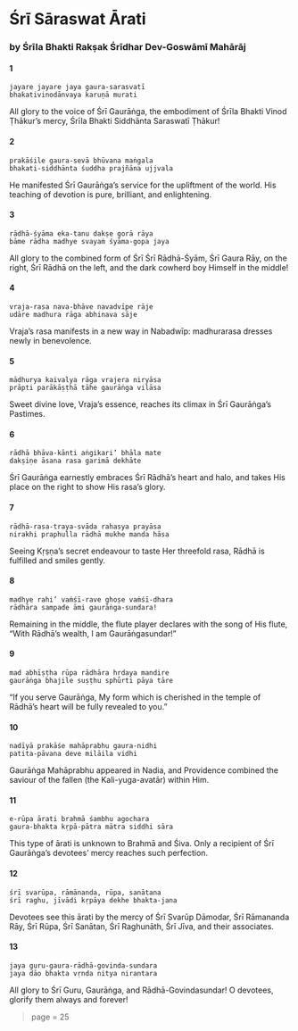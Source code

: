 # Śrī Sāraswat Ārati

### by Śrīla Bhakti Rakṣak Śrīdhar Dev-Goswāmī Mahārāj

#### 1

    jayare jayare jaya gaura-sarasvatī
    bhakativinodānvaya karuṇā murati

All glory to the voice of Śrī Gaurāṅga, the embodiment of Śrīla Bhakti Vinod Ṭhākur’s mercy, Śrīla Bhakti Siddhānta Saraswatī Ṭhākur!

#### 2

    prakāśile gaura-sevā bhūvana maṅgala
    bhakati-siddhānta śuddha prajñāna ujjvala

He manifested Śrī Gaurāṅga’s service for the upliftment of the world. His teaching of devotion is pure, brilliant, and enlightening.

#### 3

    rādhā-śyāma eka-tanu dakṣe gorā rāya
    bāme rādha madhye svayaṁ śyāma-gopa jaya

All glory to the combined form of Śrī Śrī Rādhā-Śyām, Śrī Gaura Rāy, on the right, Śrī Rādhā on the left, and the dark cowherd boy Himself in the middle!

#### 4

    vraja-rasa nava-bhāve navadvīpe rāje
    udāre madhura rāga abhinava sāje

Vraja’s rasa manifests in a new way in Nabadwīp: madhurarasa dresses newly in benevolence.

#### 5

    mādhurya kaivalya rāga vrajera niryāsa
    prāpti parākāṣṭhā tāhe gaurāṅga vilāsa

Sweet divine love, Vraja’s essence, reaches its climax in Śrī Gaurāṅga’s Pastimes.

#### 6

    rādhā bhāva-kānti aṅgikari’ bhāla mate
    dakṣiṇe āsana rasa garimā dekhāte

Śrī Gaurāṅga earnestly embraces Śrī Rādhā’s heart and halo, and takes His place on the right to show His rasa’s glory.

#### 7

    rādhā-rasa-traya-svāda rahasya prayāsa
    nirakhi praphulla rādhā mukhe manda hāsa

Seeing Kṛṣṇa’s secret endeavour to taste Her threefold rasa, Rādhā is fulfilled and smiles gently.

#### 8

    madhye rahi’ vaṁśī-rave ghoṣe vaṁśī-dhara
    rādhāra sampade āmi gaurāṅga-sundara!

Remaining in the middle, the flute player declares with the song of His flute, “With Rādhā’s wealth, I am Gaurāṅgasundar!”

#### 9

    mad abhīṣṭha rūpa rādhāra hṛdaya mandire
    gaurāṅga bhajile suṣṭhu sphūrti pāya tāre

“If you serve Gaurāṅga, My form which is cherished in the temple of Rādhā’s heart will be fully revealed to you.”

#### 10

    nadīyā prakāśe mahāprabhu gaura-nidhi
    patita-pāvana deve milāila vidhi

Gaurāṅga Mahāprabhu appeared in Nadia, and Providence combined the saviour of the fallen (the Kali-yuga-avatār) within Him.

#### 11

    e-rūpa ārati brahmā śambhu agochara
    gaura-bhakta kṛpā-pātra mātra siddhi sāra

This type of ārati is unknown to Brahmā and Śiva. Only a recipient of Śrī Gaurāṅga’s devotees’ mercy reaches such perfection.

#### 12

    śrī svarūpa, rāmānanda, rūpa, sanātana
    śrī raghu, jīvādi kṛpāya dekhe bhakta-jana

Devotees see this ārati by the mercy of Śrī Svarūp Dāmodar, Śrī Rāmananda Rāy, Śrī Rūpa, Śrī Sanātan, Śrī Raghunāth, Śrī Jīva, and their associates.

#### 13

    jaya guru-gaura-rādhā-govinda-sundara
    jaya dāo bhakta vṛnda nitya nirantara

All glory to Śrī Guru, Gaurāṅga, and Rādhā-Govindasundar! O devotees, glorify them always and forever!


> page = 25
